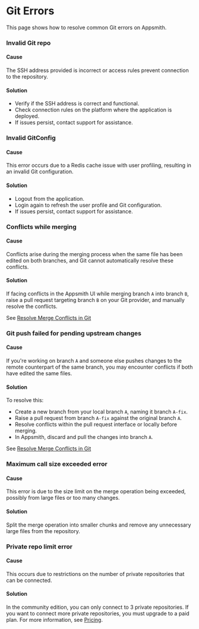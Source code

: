 # Git Errors

This page shows how to resolve common Git errors on Appsmith.

### Invalid Git repo

<Message
 messageContainerClassName='error'
messageContent='Invalid Git repo'></Message>

#### Cause

The SSH address provided is incorrect or access rules prevent connection to the repository.

#### Solution

- Verify if the SSH address is correct and functional.
- Check connection rules on the platform where the application is deployed.
- If issues persist, contact support for assistance.

 ### Invalid GitConfig

<Message
 messageContainerClassName='error'
messageContent='Invalid GitConfig.'></Message>



#### Cause

 This error occurs due to a Redis cache issue with user profiling, resulting in an invalid Git configuration.


#### Solution

- Logout from the application.
- Login again to refresh the user profile and Git configuration.
- If issues persist, contact support for assistance.



### Conflicts while merging

<Message
 messageContainerClassName='error'
messageContent='Conflicts while merging branch b <= a'></Message>



#### Cause

Conflicts arise during the merging process when the same file has been edited on both branches, and Git cannot automatically resolve these conflicts.


#### Solution

If facing conflicts in the Appsmith UI while merging branch `A` into branch `B`, raise a pull request targeting branch `B` on your Git provider, and manually resolve the conflicts.

See [Resolve Merge Conflicts in Git](/advanced-concepts/version-control-with-git/commit-and-push)



 ### Git push failed for pending upstream changes

<Message
 messageContainerClassName='error'
messageContent='Looks like there are pending upstream changes. To prevent you from losing history, we will pull the changes and push them to your repo.'></Message>



#### Cause

If you're working on branch `A` and someone else pushes changes to the remote counterpart of the same branch, you may encounter conflicts if both have edited the same files.



#### Solution

To resolve this:

- Create a new branch from your local branch `A`, naming it branch `A-fix`.
- Raise a pull request from branch `A-fix` against the original branch `A`.
- Resolve conflicts within the pull request interface or locally before merging.
- In Appsmith, discard and pull the changes into branch `A`. 


See [Resolve Merge Conflicts in Git](/advanced-concepts/version-control-with-git/commit-and-push)

 ### Maximum call size exceeded error

<Message
 messageContainerClassName='error'
messageContent='Maximum call size exceeded'></Message>



#### Cause

This error is due to the size limit on the merge operation being exceeded, possibly from large files or too many changes.




#### Solution

Split the merge operation into smaller chunks and remove any unnecessary large files from the repository.



 ### Private repo limit error


<Message
 messageContainerClassName='error'
messageContent='Private Repo Limit Error'></Message>



#### Cause

 This occurs due to restrictions on the number of private repositories that can be connected.

#### Solution

In the community edition, you can only connect to 3 private repositories. If you want to connect more private repositories, you must upgrade to a paid plan. For more information, see [Pricing](https://www.appsmith.com/pricing).







